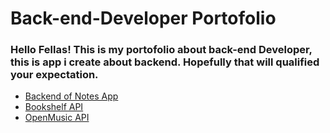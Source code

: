# Back-end-Developer Portofolio

### Hello Fellas! This is my portofolio about back-end Developer, this is app i create about backend. Hopefully that will qualified your expectation.

- [Backend of Notes App](https://github.com/ammardarma/notes-app-back-end)
- [Bookshelf API](https://github.com/ammardarma/bookshelf-api)
- [OpenMusic API](https://github.com/ammardarma/OpenMusic-API)
